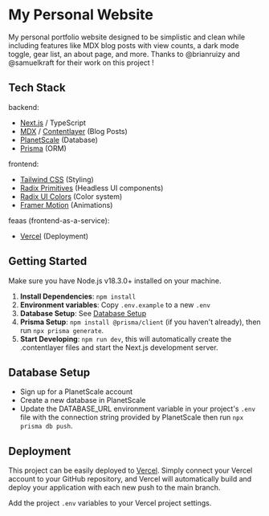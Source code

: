 # My Personal Website

My personal portfolio website designed to be simplistic and clean while including features like MDX blog posts with view counts, a dark mode toggle, gear list, an about page, and more.
Thanks to @brianruizy and @samuelkraft for their work on this project !

## Tech Stack

backend:
- [Next.js](nextjs.org) / TypeScript
- [MDX](https://mdxjs.com) / [Contentlayer](https://contentlayer.dev/) (Blog Posts)
- [PlanetScale](http://planetscale.com) (Database)
- [Prisma](https://www.prisma.io) (ORM)

frontend:
- [Tailwind CSS](https://tailwindcss.com) (Styling)
- [Radix Primitives](https://www.radix-ui.com/primitives) (Headless UI components)
- [Radix UI Colors](https://www.radix-ui.com/colors) (Color system)
- [Framer Motion](https://www.framer.com/motion/) (Animations)

feaas (frontend-as-a-service):
- [Vercel](https://vercel.com) (Deployment)

## Getting Started

Make sure you have Node.js v18.3.0+ installed on your machine.

1. **Install Dependencies**: `npm install`
2. **Environment variables**: Copy `.env.example` to a new `.env`
3. **Database Setup**: See [Database Setup](#database-setup)
4. **Prisma Setup**: `npm install @prisma/client` (if you haven't already), then run `npx prisma generate`.
5. **Start Developing**: `npm run dev`, this will automatically create the .contentlayer files and start the Next.js development server.

## Database Setup

- Sign up for a PlanetScale account
- Create a new database in PlanetScale
- Update the DATABASE_URL environment variable in your project's `.env` file with the connection string provided by PlanetScale then run `npx prisma db push`.

## Deployment

This project can be easily deployed to [Vercel](https://vercel.com/new/clone). Simply connect your Vercel account to your GitHub repository, and Vercel will automatically build and deploy your application with each new push to the main branch.

Add the project `.env` variables to your Vercel project settings.
